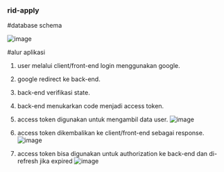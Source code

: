 ### rid-apply

#database schema

![image](https://user-images.githubusercontent.com/22321111/120995348-85078980-c7af-11eb-9aa4-5c36b1e00a6e.png)

#alur aplikasi
1. user melalui client/front-end login menggunakan google.
2. google redirect ke back-end.
3. back-end verifikasi state.
4. back-end menukarkan code menjadi access token.
5. access token digunakan untuk mengambil data user.
![image](https://user-images.githubusercontent.com/22321111/120996740-cc424a00-c7b0-11eb-9dbd-53b0f9c4bf86.png)

6. access token dikembalikan ke client/front-end sebagai response.
![image](https://user-images.githubusercontent.com/22321111/120996641-b3399900-c7b0-11eb-9907-0ec74fda345c.png)

7. access token bisa digunakan untuk authorization ke back-end dan di-refresh jika expired
![image](https://user-images.githubusercontent.com/22321111/120997603-8c2f9700-c7b1-11eb-8ca8-fdd2e8458079.png)
